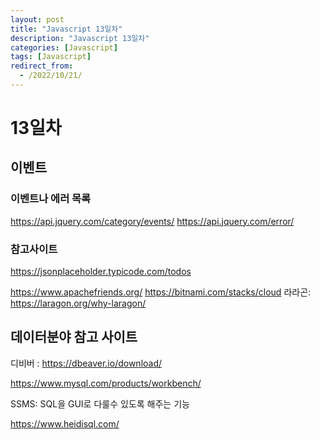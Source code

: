 ```yaml
---
layout: post
title: "Javascript 13일차"
description: "Javascript 13일차"
categories: [Javascript]
tags: [Javascript]
redirect_from:
  - /2022/10/21/
---
```

# 13일차

## 이벤트

### 이벤트나 에러 목록
https://api.jquery.com/category/events/
https://api.jquery.com/error/

### 참고사이트
https://jsonplaceholder.typicode.com/todos

https://www.apachefriends.org/
https://bitnami.com/stacks/cloud
라라곤: https://laragon.org/why-laragon/

## 데이터분야 참고 사이트
디비버 : https://dbeaver.io/download/

https://www.mysql.com/products/workbench/

SSMS: SQL을 GUI로 다룰수 있도록 해주는 기능

https://www.heidisql.com/